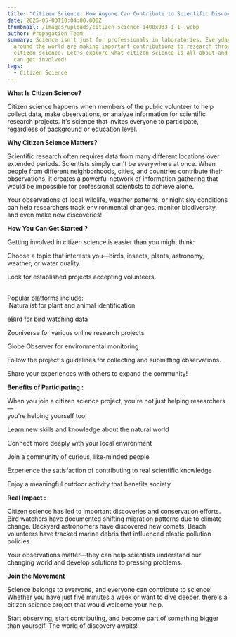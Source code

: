```yaml
---
title: "Citizen Science: How Anyone Can Contribute to Scientific Discovery"
date: 2025-05-03T10:04:00.000Z
thumbnail: /images/uploads/citizen-science-1400x933-1-1-.webp
author: Propagation Team
summary: Science isn't just for professionals in laboratories. Everyday people
  around the world are making important contributions to research through
  citizen science. Let's explore what citizen science is all about and how you
  can get involved!
tags:
  - Citizen Science
---
```

**What Is Citizen Science?**

Citizen science happens when members of the public volunteer to help collect data, make observations, or analyze information for scientific research projects. It's science that invites everyone to participate, regardless of background or education level.

**Why Citizen Science Matters?**

Scientific research often requires data from many different locations over extended periods. Scientists simply can't be everywhere at once. When people from different neighborhoods, cities, and countries contribute their observations, it creates a powerful network of information gathering that would be impossible for professional scientists to achieve alone.

Your observations of local wildlife, weather patterns, or night sky conditions can help researchers track environmental changes, monitor biodiversity, and even make new discoveries!

**How You Can Get Started ?**

Getting involved in citizen science is easier than you might think:

Choose a topic that interests you—birds, insects, plants, astronomy, weather, or water quality.

Look for established projects accepting volunteers.

\
Popular platforms include:\
iNaturalist for plant and animal identification

eBird for bird watching data

Zooniverse for various online research projects

Globe Observer for environmental monitoring

Follow the project's guidelines for collecting and submitting observations.

Share your experiences with others to expand the community!



**Benefits of Participating :**

When you join a citizen science project, you're not just helping researchers—\
you're helping yourself too:

Learn new skills and knowledge about the natural world

Connect more deeply with your local environment

Join a community of curious, like-minded people

Experience the satisfaction of contributing to real scientific knowledge

Enjoy a meaningful outdoor activity that benefits society



**Real Impact :**

Citizen science has led to important discoveries and conservation efforts. Bird watchers have documented shifting migration patterns due to climate change. Backyard astronomers have discovered new comets. Beach volunteers have tracked marine debris that influenced plastic pollution policies.

Your observations matter—they can help scientists understand our changing world and develop solutions to pressing problems.

**Join the Movement**

Science belongs to everyone, and everyone can contribute to science! Whether you have just five minutes a week or want to dive deeper, there's a citizen science project that would welcome your help.

Start observing, start contributing, and become part of something bigger than yourself. The world of discovery awaits!
